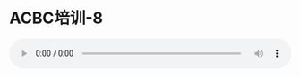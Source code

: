 # ACBC培训-8

<audio style="width: 100%;" preload="false" controls controlslist="nodownload"><source src="//cdn.wechat.edu.pl/audio/mp3/old/12152.mp3" type="audio/mpeg">Your browser does not support the audio element.</audio>


